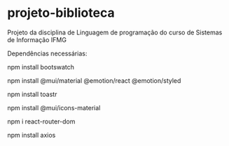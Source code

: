 # projeto-biblioteca
Projeto da disciplina de Linguagem de programação do curso de Sistemas de Informação IFMG

Dependências necessárias:

npm install bootswatch

npm install @mui/material @emotion/react @emotion/styled

npm install toastr

npm install @mui/icons-material

npm i react-router-dom

npm install axios
